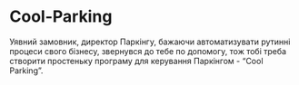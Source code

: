# Cool-Parking
Уявний замовник, директор Паркінгу, бажаючи автоматизувати рутинні процеси свого бізнесу, звернувся до тебе по допомогу, тож тобі треба створити простеньку програму для керування Паркінгом - “Cool Parking”.
